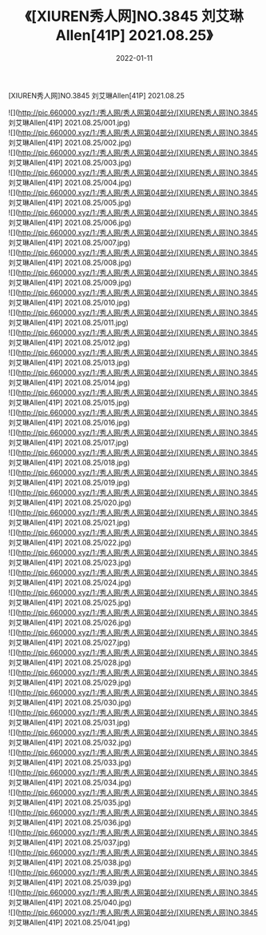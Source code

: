 ﻿---
layout: post
title:  《[XIUREN秀人网]NO.3845 刘艾琳Allen[41P] 2021.08.25》
date:   2022-01-11
img: http://pic.660000.xyz/1:/秀人网/秀人网第04部分/[XIUREN秀人网]NO.3845 刘艾琳Allen[41P] 2021.08.25/000.jpg
categories: [美女, 清纯, 唯美]
---

[XIUREN秀人网]NO.3845 刘艾琳Allen[41P] 2021.08.25

 ![](http://pic.660000.xyz/1:/秀人网/秀人网第04部分/[XIUREN秀人网]NO.3845 刘艾琳Allen[41P] 2021.08.25/001.jpg) <br>![](http://pic.660000.xyz/1:/秀人网/秀人网第04部分/[XIUREN秀人网]NO.3845 刘艾琳Allen[41P] 2021.08.25/002.jpg) <br>![](http://pic.660000.xyz/1:/秀人网/秀人网第04部分/[XIUREN秀人网]NO.3845 刘艾琳Allen[41P] 2021.08.25/003.jpg) <br>![](http://pic.660000.xyz/1:/秀人网/秀人网第04部分/[XIUREN秀人网]NO.3845 刘艾琳Allen[41P] 2021.08.25/004.jpg) <br>![](http://pic.660000.xyz/1:/秀人网/秀人网第04部分/[XIUREN秀人网]NO.3845 刘艾琳Allen[41P] 2021.08.25/005.jpg) <br>![](http://pic.660000.xyz/1:/秀人网/秀人网第04部分/[XIUREN秀人网]NO.3845 刘艾琳Allen[41P] 2021.08.25/006.jpg) <br>![](http://pic.660000.xyz/1:/秀人网/秀人网第04部分/[XIUREN秀人网]NO.3845 刘艾琳Allen[41P] 2021.08.25/007.jpg) <br>![](http://pic.660000.xyz/1:/秀人网/秀人网第04部分/[XIUREN秀人网]NO.3845 刘艾琳Allen[41P] 2021.08.25/008.jpg) <br>![](http://pic.660000.xyz/1:/秀人网/秀人网第04部分/[XIUREN秀人网]NO.3845 刘艾琳Allen[41P] 2021.08.25/009.jpg) <br>![](http://pic.660000.xyz/1:/秀人网/秀人网第04部分/[XIUREN秀人网]NO.3845 刘艾琳Allen[41P] 2021.08.25/010.jpg) <br>![](http://pic.660000.xyz/1:/秀人网/秀人网第04部分/[XIUREN秀人网]NO.3845 刘艾琳Allen[41P] 2021.08.25/011.jpg) <br>![](http://pic.660000.xyz/1:/秀人网/秀人网第04部分/[XIUREN秀人网]NO.3845 刘艾琳Allen[41P] 2021.08.25/012.jpg) <br>![](http://pic.660000.xyz/1:/秀人网/秀人网第04部分/[XIUREN秀人网]NO.3845 刘艾琳Allen[41P] 2021.08.25/013.jpg) <br>![](http://pic.660000.xyz/1:/秀人网/秀人网第04部分/[XIUREN秀人网]NO.3845 刘艾琳Allen[41P] 2021.08.25/014.jpg) <br>![](http://pic.660000.xyz/1:/秀人网/秀人网第04部分/[XIUREN秀人网]NO.3845 刘艾琳Allen[41P] 2021.08.25/015.jpg) <br>![](http://pic.660000.xyz/1:/秀人网/秀人网第04部分/[XIUREN秀人网]NO.3845 刘艾琳Allen[41P] 2021.08.25/016.jpg) <br>![](http://pic.660000.xyz/1:/秀人网/秀人网第04部分/[XIUREN秀人网]NO.3845 刘艾琳Allen[41P] 2021.08.25/017.jpg) <br>![](http://pic.660000.xyz/1:/秀人网/秀人网第04部分/[XIUREN秀人网]NO.3845 刘艾琳Allen[41P] 2021.08.25/018.jpg) <br>![](http://pic.660000.xyz/1:/秀人网/秀人网第04部分/[XIUREN秀人网]NO.3845 刘艾琳Allen[41P] 2021.08.25/019.jpg) <br>![](http://pic.660000.xyz/1:/秀人网/秀人网第04部分/[XIUREN秀人网]NO.3845 刘艾琳Allen[41P] 2021.08.25/020.jpg) <br>![](http://pic.660000.xyz/1:/秀人网/秀人网第04部分/[XIUREN秀人网]NO.3845 刘艾琳Allen[41P] 2021.08.25/021.jpg) <br>![](http://pic.660000.xyz/1:/秀人网/秀人网第04部分/[XIUREN秀人网]NO.3845 刘艾琳Allen[41P] 2021.08.25/022.jpg) <br>![](http://pic.660000.xyz/1:/秀人网/秀人网第04部分/[XIUREN秀人网]NO.3845 刘艾琳Allen[41P] 2021.08.25/023.jpg) <br>![](http://pic.660000.xyz/1:/秀人网/秀人网第04部分/[XIUREN秀人网]NO.3845 刘艾琳Allen[41P] 2021.08.25/024.jpg) <br>![](http://pic.660000.xyz/1:/秀人网/秀人网第04部分/[XIUREN秀人网]NO.3845 刘艾琳Allen[41P] 2021.08.25/025.jpg) <br>![](http://pic.660000.xyz/1:/秀人网/秀人网第04部分/[XIUREN秀人网]NO.3845 刘艾琳Allen[41P] 2021.08.25/026.jpg) <br>![](http://pic.660000.xyz/1:/秀人网/秀人网第04部分/[XIUREN秀人网]NO.3845 刘艾琳Allen[41P] 2021.08.25/027.jpg) <br>![](http://pic.660000.xyz/1:/秀人网/秀人网第04部分/[XIUREN秀人网]NO.3845 刘艾琳Allen[41P] 2021.08.25/028.jpg) <br>![](http://pic.660000.xyz/1:/秀人网/秀人网第04部分/[XIUREN秀人网]NO.3845 刘艾琳Allen[41P] 2021.08.25/029.jpg) <br>![](http://pic.660000.xyz/1:/秀人网/秀人网第04部分/[XIUREN秀人网]NO.3845 刘艾琳Allen[41P] 2021.08.25/030.jpg) <br>![](http://pic.660000.xyz/1:/秀人网/秀人网第04部分/[XIUREN秀人网]NO.3845 刘艾琳Allen[41P] 2021.08.25/031.jpg) <br>![](http://pic.660000.xyz/1:/秀人网/秀人网第04部分/[XIUREN秀人网]NO.3845 刘艾琳Allen[41P] 2021.08.25/032.jpg) <br>![](http://pic.660000.xyz/1:/秀人网/秀人网第04部分/[XIUREN秀人网]NO.3845 刘艾琳Allen[41P] 2021.08.25/033.jpg) <br>![](http://pic.660000.xyz/1:/秀人网/秀人网第04部分/[XIUREN秀人网]NO.3845 刘艾琳Allen[41P] 2021.08.25/034.jpg) <br>![](http://pic.660000.xyz/1:/秀人网/秀人网第04部分/[XIUREN秀人网]NO.3845 刘艾琳Allen[41P] 2021.08.25/035.jpg) <br>![](http://pic.660000.xyz/1:/秀人网/秀人网第04部分/[XIUREN秀人网]NO.3845 刘艾琳Allen[41P] 2021.08.25/036.jpg) <br>![](http://pic.660000.xyz/1:/秀人网/秀人网第04部分/[XIUREN秀人网]NO.3845 刘艾琳Allen[41P] 2021.08.25/037.jpg) <br>![](http://pic.660000.xyz/1:/秀人网/秀人网第04部分/[XIUREN秀人网]NO.3845 刘艾琳Allen[41P] 2021.08.25/038.jpg) <br>![](http://pic.660000.xyz/1:/秀人网/秀人网第04部分/[XIUREN秀人网]NO.3845 刘艾琳Allen[41P] 2021.08.25/039.jpg) <br>![](http://pic.660000.xyz/1:/秀人网/秀人网第04部分/[XIUREN秀人网]NO.3845 刘艾琳Allen[41P] 2021.08.25/040.jpg) <br>![](http://pic.660000.xyz/1:/秀人网/秀人网第04部分/[XIUREN秀人网]NO.3845 刘艾琳Allen[41P] 2021.08.25/041.jpg) <br>